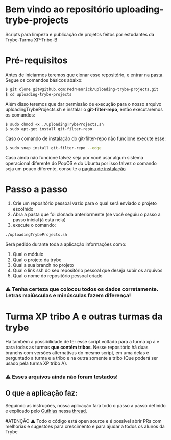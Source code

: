 # Bem vindo ao repositório uploading-trybe-projects

Scripts para limpeza e publicação de projetos feitos por estudantes da Trybe-Turma XP-Tribo-B

# Pré-requisitos

Antes de iniciarmos teremos que clonar esse repositório, e entrar na pasta. Segue os comandos básicos abaixo:
```bash
$ git clone git@github.com:PedrHenrick/uploading-trybe-projects.git
$ cd uploading-trybe-projects
```
Além disso teremos que dar permissão de execução para o nosso arquivo uploadingTrybeProjects.sh e instalar o **git-filter-repo**, então executaremos os comandos:
```bash
$ sudo chmod +x ./uploadingTrybeProjects.sh
$ sudo apt-get install git-filter-repo
```
Caso o comando de instalação do git-filter-repo não funcione execute esse:
```bash
$ sudo snap install git-filter-repo --edge
```
Caso ainda não funcione talvez seja por você usar algum sistema operacional diferente do PopOS e do Ubuntu por isso talvez o comando seja um pouco diferente, consulte a [pagina de instalação](https://github.com/newren/git-filter-repo/blob/main/INSTALL.md)

# Passo a passo

1. Crie um repositório pessoal vazio para o qual será enviado o projeto escolhido
2. Abra a pasta que foi clonada anteriormente (se você seguiu o passo a passo inicial já está nela)
3. execute o comando:
```bash
./uploadingTrybeProjects.sh
```
Será pedido durante toda a aplicação informações como:
1. Qual o módulo
2. Qual o projeto da trybe
3. Qual a sua branch no projeto
4. Qual o link ssh do seu repositório pessoal que deseja subir os arquivos
5. Qual o nome do repositório pessoal criado

### :warning: Tenha certeza que colocou todos os dados corretamente. Letras maiúsculas e minúsculas fazem diferença!

# Turma XP tribo A e outras turmas da trybe
Há também a possibilidade de ter esse script voltado para a turma xp a e para todas as turmas **que contém tribos**. Nesse repositório há duas branchs com versões alternativas do mesmo script, em uma delas é perguntado a turma e a tribo e na outra somente a tribo (Que poderá ser usado pela turma XP tribo A).

### :warning: Esses arquivos ainda não foram testados!

## O que a aplicação faz:
Seguindo as instruções, nossa aplicação fará todo o passo a passo definido e explicado pelo [Guthias](https://github.com/Guthias) nessa [thread](https://trybecourse.slack.com/archives/C014P6FT6BF/p1641235699422400).

#ATENÇÃO :warning:
Todo o código está open source e é possível abrir PRs com melhorias e sugestões para crescimento e para ajudar a todos os alunos da Trybe
